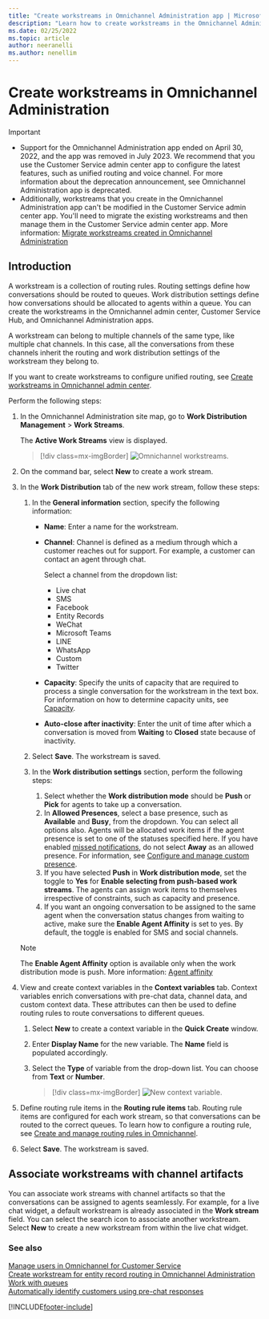 ```yaml
---
title: "Create workstreams in Omnichannel Administration app | MicrosoftDocs"
description: "Learn how to create workstreams in the Omnichannel Administration app"
ms.date: 02/25/2022
ms.topic: article
author: neeranelli
ms.author: nenellim
---
```


# Create workstreams in Omnichannel Administration

> [!IMPORTANT]
>
> - Support for the Omnichannel Administration app ended on April 30, 2022, and the app was removed in July 2023. We recommend that you use the Customer Service admin center app to configure the latest features, such as unified routing and voice channel. For more information about the deprecation announcement, see Omnichannel Administration app is deprecated.
> - Additionally, workstreams that you create in the Omnichannel Administration app can't be modified in the Customer Service admin center app. You'll need to migrate the existing workstreams and then manage them in the Customer Service admin center app. More information: [Migrate workstreams created in Omnichannel Administration](administer/migrate-workstreams.md)

## Introduction

A workstream is a collection of routing rules. Routing settings define how conversations should be routed to queues. Work distribution settings define how conversations should be allocated to agents within a queue. You can create the workstreams in the Omnichannel admin center, Customer Service Hub, and Omnichannel Administration apps.

A workstream can belong to multiple channels of the same type, like multiple chat channels. In this case, all the conversations from these channels inherit the routing and work distribution settings of the workstream they belong to.

If you want to create workstreams to configure unified routing, see [Create workstreams in Omnichannel admin center](administer/create-workstreams.md).

Perform the following steps:

1. In the Omnichannel Administration site map, go to **Work Distribution Management** > **Work Streams**.

    The **Active Work Streams** view is displayed.

    > [!div class=mx-imgBorder] 
    > ![Omnichannel workstreams.](media/oc-workstream-view.png "Omnichannel workstreams")

2. On the command bar, select **New** to create a work stream.

3. In the **Work Distribution** tab of the new work stream, follow these steps:

   1. In the **General information** section, specify the following information: </br>
      - **Name**: Enter a name for the workstream.
      - **Channel**: Channel is defined as a medium through which a customer reaches out for support. For example, a customer can contact an agent through chat.

        Select a channel from the dropdown list:
        - Live chat
        - SMS
        - Facebook
        - Entity Records
        - WeChat
        - Microsoft Teams
        - LINE
        - WhatsApp
        - Custom
        - Twitter

      - **Capacity**: Specify the units of capacity that are required to process a single conversation for the workstream in the text box. For information on how to determine capacity units, see [Capacity](administer/users-user-profiles.md#capacity).

      - **Auto-close after inactivity**: Enter the unit of time after which a conversation is moved from **Waiting** to **Closed** state because of inactivity.
      
   2. Select **Save**. The workstream is saved.

   3. In the **Work distribution settings** section, perform the following steps:

      1. Select whether the **Work distribution mode** should be **Push** or **Pick** for agents to take up a conversation.      
      1. In **Allowed Presences**, select a base presence, such as **Available** and **Busy**, from the dropdown. You can select all options also. Agents will be allocated work items if the agent presence is set to one of the statuses specified here. If you have enabled [missed notifications](administer/manage-missed-notifications.md), do not select **Away** as an allowed presence. For information, see [Configure and manage custom presence](administer/presence-custom-presence.md).
      1. If you have selected **Push** in **Work distribution mode**, set the toggle to **Yes** for **Enable selecting from push-based work streams**. The agents can assign work items to themselves irrespective of constraints, such as capacity and presence.
      1. If you want an ongoing conversation to be assigned to the same agent when the conversation status changes from waiting to active, make sure the **Enable Agent Affinity** is set to yes. By default, the toggle is enabled for SMS and social channels.
      
    
    > [!NOTE]
    > The **Enable Agent Affinity** option is available only when the work distribution mode is push. More information: [Agent affinity](administer/create-workstreams.md#agent-affinity)

4. View and create context variables in the **Context variables** tab. Context variables enrich conversations with pre-chat data, channel data, and custom context data. These attributes can then be used to define routing rules to route conversations to different queues.

   1. Select **New** to create a context variable in the **Quick Create** window.
   2. Enter **Display Name** for the new variable. The **Name** field is populated accordingly.
   3. Select the **Type** of variable from the drop-down list. You can choose from **Text** or **Number**.


      > [!div class=mx-imgBorder] 
      > ![New context variable.](media/context-variable.png "New context variable")

5. Define routing rule items in the **Routing rule items** tab. Routing rule items are configured for each work stream, so that conversations can be routed to the correct queues. To learn how to configure a routing rule, see [Create and manage routing rules in Omnichannel](routing-rules.md).

6. Select **Save**. The workstream is saved.

## Associate workstreams with channel artifacts

You can associate work streams with channel artifacts so that the conversations can be assigned to agents seamlessly. For example, for a live chat widget, a default workstream is already associated in the **Work stream** field. You can select the search icon to associate another workstream. Select **New** to create a new workstream from within the live chat widget.

### See also

[Manage users in Omnichannel for Customer Service](administer/users-user-profiles.md)  
[Create workstream for entity record routing in Omnichannel Administration](set-up-entity-workstream.md)  
[Work with queues](administer/queues-omnichannel.md)  
[Automatically identify customers using pre-chat responses](administer/record-identification-rule.md)  


[!INCLUDE[footer-include](../includes/footer-banner.md)]
